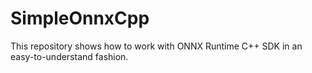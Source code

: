 # SimpleOnnxCpp
This repository shows how to work with ONNX Runtime C++ SDK in an easy-to-understand fashion.
